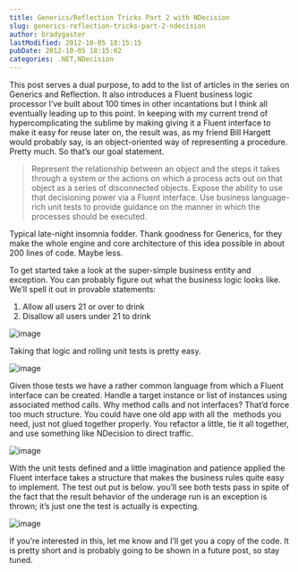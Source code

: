 ```yaml
---
title: Generics/Reflection Tricks Part 2 with NDecision
slug: generics-reflection-tricks-part-2-ndecision
author: bradygaster
lastModified: 2012-10-05 18:15:15
pubDate: 2012-10-05 18:15:02
categories: .NET,NDecision
---
```


<p>This post serves a dual purpose, to add to the list of articles in the series on Generics and Reflection. It also introduces a Fluent business logic processor I&#x2019;ve built about 100 times in other incantations but I think all eventually leading up to this
  point. In keeping with my current trend of hypercomplicating the sublime by making giving it a Fluent interface to make it easy for reuse later on, the result was, as my friend Bill Hargett would probably say, is an object-oriented way of representing
  a procedure. Pretty much. So that&#x2019;s our goal statement.</p>
<blockquote>
  <p>Represent the relationship between an object and the steps it takes through a system or the actions on which a process acts out on that object as a series of disconnected objects. Expose the ability to use that decisioning power via a Fluent interface. Use business language-rich unit tests to provide guidance on the manner in which the processes should be executed.  </p>
</blockquote>
<p>Typical late-night insomnia fodder. Thank goodness for Generics, for they make the whole engine and core architecture of this idea possible in about 200 lines of code. Maybe less.</p>
<p>To get started take a look at the super-simple business entity and exception. You can probably figure out what the business logic looks like. We&#x2019;ll spell it out in provable statements:</p>
<ol>
  <li>Allow all users 21 or over to drink</li>
  <li>Disallow all users under 21 to drink</li>
</ol>
<p>
  <img src="/posts/generics-reflection-tricks-part-2-ndecision/media/image_9.png" alt="image">
</p>
<p>Taking that logic and rolling unit tests is pretty easy.</p>
<p>
  <img src="/posts/generics-reflection-tricks-part-2-ndecision/media/image_8.png" alt="image">
</p>
<p>Given those tests we have a rather common language from which a Fluent interface can be created. Handle a target instance or list of instances using associated method calls. Why method calls and not interfaces? That&#x2019;d force too much structure. You could
  have one old app with all the&#xA0; methods you need, just not glued together properly. You refactor a little, tie it all together, and use something like NDecision to direct traffic.</p>
<p>
  <img src="/posts/generics-reflection-tricks-part-2-ndecision/media/image_12.png" alt="image">
</p>
<p>With the unit tests defined and a little imagination and patience applied the Fluent interface takes a structure that makes the business rules quite easy to implement. The test out put is below. you&#x2019;ll see both tests pass in spite of the fact that the
  result behavior of the underage run is an exception is thrown; it&#x2019;s just one the test is actually is expecting.</p>
<p>
  <img src="/posts/generics-reflection-tricks-part-2-ndecision/media/image_15.png" alt="image">
</p>
<p>If you&#x2019;re interested in this, let me know and I&#x2019;ll get you a copy of the code. It is pretty short and is probably going to be shown in a future post, so stay tuned.</p>
